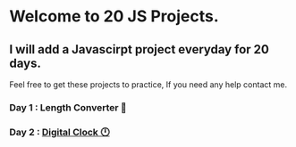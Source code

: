 # Welcome to 20 JS Projects.

## I will add a Javascirpt project everyday for 20 days.

Feel free to get these projects to practice, If you need any help contact me.


### Day 1 : Length Converter 📏
### Day 2 : <a href="https://github.com/OAAzab/20-JS-Projects/tree/main/Clock">Digital Clock 🕛</a>
